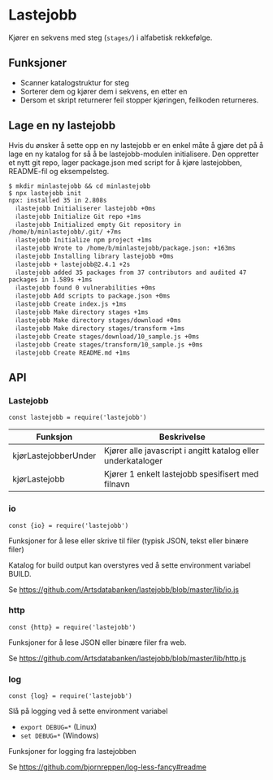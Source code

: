 # Lastejobb

Kjører en sekvens med steg (`stages/`) i alfabetisk rekkefølge.

## Funksjoner

- Scanner katalogstruktur for steg
- Sorterer dem og kjører dem i sekvens, en etter en
- Dersom et skript returnerer feil stopper kjøringen, feilkoden returneres.

## Lage en ny lastejobb

Hvis du ønsker å sette opp en ny lastejobb er en enkel måte å gjøre det på å lage en ny katalog for så å be lastejobb-modulen initialisere. Den oppretter et nytt git repo, lager package.json med script for å kjøre lastejobben, README-fil og eksempelsteg.

```
$ mkdir minlastejobb && cd minlastejobb
$ npx lastejobb init
npx: installed 35 in 2.808s
  ℹlastejobb Initialiserer lastejobb +0ms
  ℹlastejobb Initialize Git repo +1ms
  ℹlastejobb Initialized empty Git repository in /home/b/minlastejobb/.git/ +7ms
  ℹlastejobb Initialize npm project +1ms
  ℹlastejobb Wrote to /home/b/minlastejobb/package.json: +163ms
  ℹlastejobb Installing library lastejobb +0ms
  ℹlastejobb + lastejobb@2.4.1 +2s
  ℹlastejobb added 35 packages from 37 contributors and audited 47 packages in 1.589s +1ms
  ℹlastejobb found 0 vulnerabilities +0ms
  ℹlastejobb Add scripts to package.json +0ms
  ℹlastejobb Create index.js +1ms
  ℹlastejobb Make directory stages +1ms
  ℹlastejobb Make directory stages/download +0ms
  ℹlastejobb Make directory stages/transform +1ms
  ℹlastejobb Create stages/download/10_sample.js +0ms
  ℹlastejobb Create stages/transform/10_sample.js +0ms
  ℹlastejobb Create README.md +1ms
```

## API

### Lastejobb

```
const lastejobb = require('lastejobb')
```

| Funksjon             | Beskrivelse                                                  |
| -------------------- | ------------------------------------------------------------ |
| kjørLastejobberUnder | Kjører alle javascript i angitt katalog eller underkataloger |
| kjørLastejobb        | Kjører 1 enkelt lastejobb spesifisert med filnavn            |

### io

```
const {io} = require('lastejobb')
```

Funksjoner for å lese eller skrive til filer (typisk JSON, tekst eller binære filer)

Katalog for build output kan overstyres ved å sette environment variabel BUILD.

Se https://github.com/Artsdatabanken/lastejobb/blob/master/lib/io.js

### http

```
const {http} = require('lastejobb')
```

Funksjoner for å lese JSON eller binære filer fra web.

Se https://github.com/Artsdatabanken/lastejobb/blob/master/lib/http.js

### log

```
const {log} = require('lastejobb')
```

Slå på logging ved å sette environment variabel

- `export DEBUG=*` (Linux)
- `set DEBUG=*` (Windows)

Funksjoner for logging fra lastejobben

Se https://github.com/bjornreppen/log-less-fancy#readme
